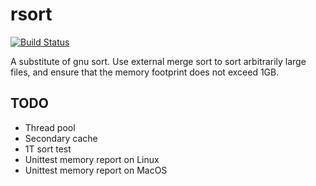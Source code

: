 # rsort

[![Build Status](https://travis-ci.com/XiaochenCui/rsort.svg?branch=master)](https://travis-ci.com/XiaochenCui/rsort)

A substitute of gnu sort.
Use external merge sort to sort arbitrarily large files, and ensure that the memory footprint does not exceed 1GB.

## TODO
- Thread pool
- Secondary cache
- 1T sort test
- Unittest memory report on Linux
- Unittest memory report on MacOS